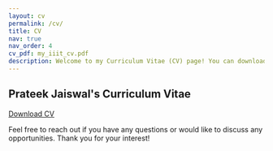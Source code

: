 ```yaml
---
layout: cv
permalink: /cv/
title: CV
nav: true
nav_order: 4
cv_pdf: my_iiit_cv.pdf
description: Welcome to my Curriculum Vitae (CV) page! You can download my CV from <a href=https://pjswall.github.io/assets/pdf/my_iiit_cv.pdf><span style='color:purple;'>here</span></a>. 
---
```


## Prateek Jaiswal's Curriculum Vitae

[Download CV](my_iiit_cv.pdf)

Feel free to reach out if you have any questions or would like to discuss any opportunities. Thank you for your interest!
